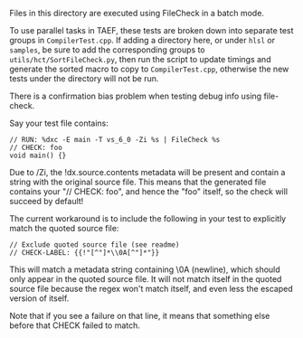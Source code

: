 Files in this directory are executed using FileCheck in a batch mode.

To use parallel tasks in TAEF, these tests are broken down into separate test
groups in `CompilerTest.cpp`.
If adding a directory here, or under `hlsl` or `samples`, be sure to add the
corresponding groups to `utils/hct/SortFileCheck.py`, then run the script to
update timings and generate the sorted macro to copy to `CompilerTest.cpp`,
otherwise the new tests under the directory will not be run.

There is a confirmation bias problem when testing debug info using file-check.

Say your test file contains:

    // RUN: %dxc -E main -T vs_6_0 -Zi %s | FileCheck %s
    // CHECK: foo
    void main() {}

Due to /Zi, the !dx.source.contents metadata will be present and contain a string
with the original source file. This means that the generated file contains your
"// CHECK: foo", and hence the "foo" itself, so the check will succeed by default!

The current workaround is to include the following in your test to explicitly match
the quoted source file:

    // Exclude quoted source file (see readme)
    // CHECK-LABEL: {{!"[^"]*\\0A[^"]*"}}

This will match a metadata string containing \0A (newline), which should only appear
in the quoted source file. It will not match itself in the quoted source file because
the regex won't match itself, and even less the escaped version of itself.

Note that if you see a failure on that line, it means that something else before that
CHECK failed to match.